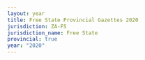 ```yaml
---
layout: year
title: Free State Provincial Gazettes 2020
jurisdiction: ZA-FS
jurisdiction_name: Free State
provincial: true
year: "2020"
---
```

